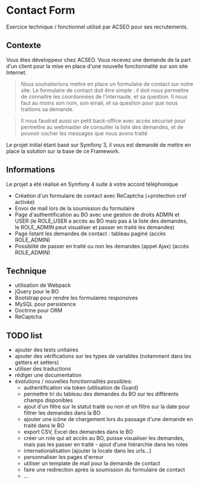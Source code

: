 # Contact Form

Exercice technique / fonctionnel utilisé par ACSEO pour ses recrutements.


## Contexte

Vous êtes développeur chez ACSEO. Vous recevez une demande de la part d'un client pour la mise en place d'une nouvelle fonctionnalité sur son site Internet.


> Nous souhaiterions mettre en place un formulaire de contact sur notre site.
> Le formulaire de contact doit être simple : il doit nous permettre de connaitre les coordonnées de l'internaute, et sa question.
> Il nous faut au moins son nom, son email, et sa question pour que nous traitions sa demande.

> Il nous faudrait aussi un petit back-office avec accès sécurisé pour permettre au webmaster de consulter la liste des demandes, et de pouvoir cocher les messages que nous avons traité

Le projet initial étant basé sur Symfony 3, il vous est demandé de mettre en place la solution sur la base de ce Framework.

## Informations
Le projet a été réalisé en Symfony 4 suite à votre accord téléphonique
- Création d'un formulaire de contact avec ReCaptcha (+protection crsf activée)
- Envoi de mail lors de la soumission du formulaire
- Page d'authentification au BO avec une gestion de droits ADMIN et USER (le ROLE_USER a accès au BO mais pas à la liste des demandes, le ROLE_ADMIN peut visualiser et passer en traité les demandes)
- Page listant les demandes de contact : tableau paginé (accès ROLE_ADMIN)
- Possiblité de passer en traité ou non les demandes (appel Ajax) (accès ROLE_ADMIN)

## Technique
- utilisation de Webpack
- jQuery pour le BO
- Bootstrap pour rendre les formulaires responsives
- MySQL pour persistence
- Doctrine pour ORM
- ReCaptcha


## TODO list
- ajouter des tests unitaires
- ajouter des vérifications sur les types de variables (notamment dans les getters et setters)
- utiliser des traductions
- rédiger une documentation
- évolutions / nouvelles fonctionnalités possibles:
    * authentification via token (utilisation de Guard)
    * permettre tri du tableau des demandes du BO sur les différents champs disponibles 
    * ajout d'un filtre sur le statut traité ou non et un filtre sur la date pour filtrer les demandes dans la BO
    * ajouter une icône de chargement lors du passage d'une demande en traité dans le BO
    * export CSV, Excel des demandes dans le BO
    * créer un role qui ait accès au BO, puisse visualiser les demandes, mais pas les passer en traité - ajout d'une hiérarchie dans les roles
    * internationalisation (ajouter la locale dans les urls...)
    * personnaliser les pages d'erreur 
    * utiliser un template de mail pour la demande de contact
    * faire une redirection après la soumission du formulaire de contact
    * ...